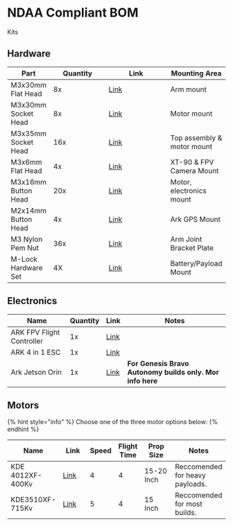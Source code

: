 # NDAA Compliant BOM

Kits









## Hardware

<table><thead><tr><th>Part</th><th width="118">Quantity</th><th width="140">Link</th><th>Mounting Area</th></tr></thead><tbody><tr><td>M3x30mm Flat Head</td><td>8x</td><td><a href="https://www.mcmaster.com/92125A140/">Link</a></td><td>Arm mount</td></tr><tr><td>M3x30mm Socket Head</td><td>8x</td><td><a href="https://www.mcmaster.com/91292A022/">Link</a></td><td>Motor mount</td></tr><tr><td>M3x35mm Socket Head</td><td>16x</td><td><a href="https://www.mcmaster.com/91292A033/">Link</a></td><td>Top assembly &#x26; motor mount</td></tr><tr><td>M3x6mm Flat Head</td><td>4x</td><td><a href="https://www.mcmaster.com/92125A126/">Link</a></td><td>XT-90 &#x26; FPV Camera Mount</td></tr><tr><td>M3x16mm Button Head</td><td>20x</td><td><a href="https://www.mcmaster.com/92095A184/">Link</a></td><td>Motor, electronics mount</td></tr><tr><td>M2x14mm Button Head</td><td>4x</td><td><a href="https://www.mcmaster.com/92095A455/">Link</a></td><td>Ark GPS Mount</td></tr><tr><td>M3 Nylon Pem Nut</td><td>36x</td><td><a href="https://www.mcmaster.com/96439A530/">Link</a></td><td>Arm Joint Bracket Plate</td></tr><tr><td>M-Lock Hardware Set</td><td>4X</td><td><a href="https://www.midwayusa.com/product/1024196946?srsltid=AfmBOoqN0fV4xLoWQFC3Nw0w8Jou2TwC5pcPwwsPI6y4SZlA27FioJg4&#x26;pid=938140">Link</a></td><td>Battery/Payload Mount</td></tr></tbody></table>



## Electronics

| Name                      | Quantity | Link                                                                      | Notes                                                     |
| ------------------------- | -------- | ------------------------------------------------------------------------- | --------------------------------------------------------- |
| ARK FPV Flight Controller | 1x       | [Link](https://arkelectron.com/product/ark-fpv-flight-controller/)        |                                                           |
| ARK 4 in 1 ESC            | 1x       | [Link](https://arkelectron.com/product/ark-4in1-esc/)                     |                                                           |
| Ark Jetson Orin           | 1x       | [Link](https://arkelectron.com/product/ark-jetson-orin-nano-ndaa-bundle/) | **For Genesis Bravo Autonomy builds only. Mor info here** |



## Motors

{% hint style="info" %}
Choose one of the three motor options below:
{% endhint %}

<table><thead><tr><th>Name</th><th width="75">Link</th><th data-type="rating" data-max="5">Speed</th><th data-type="rating" data-max="5">Flight Time</th><th width="92">Prop Size</th><th>Notes</th></tr></thead><tbody><tr><td>KDE 4012XF-400Kv</td><td><a href="https://www.kdedirect.com/collections/uas-multi-rotor-brushless-motors/products/kde4012xf-400">Link</a></td><td>4</td><td>4</td><td>15-20 Inch</td><td>Reccomended for heavy payloads.</td></tr><tr><td>KDE3510XF-715Kv</td><td><a href="https://www.kdedirect.com/collections/uas-multi-rotor-brushless-motors/products/kde3510xf-715">Link</a></td><td>5</td><td>4</td><td>15 Inch</td><td>Reccomended for most builds.</td></tr></tbody></table>





